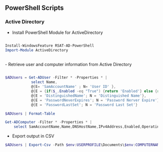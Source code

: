 

## PowerShell Scripts


### Active Directory

- Install PowerShell Module for ActiveDirectory
```PowerShell

Install-WindowsFeature RSAT-AD-PowerShell
Import-Module ActiveDirectory
```

<br/>
- Retrieve user and computer information from Active Directory

```PowerShell

$ADUsers = Get-ADUser -Filter * -Properties * |
            select Name,
            @{E= 'SamAccountName' ; N= 'User ID' },
            @{E = {if($_.Enabled -eq "True") {return 'Enabled'} else {return 'Disabled'} }; N = 'Status'},
            @{E = 'DistinguishedName'; N = 'Distinguished Name'},
            @{E = 'PasswordNeverExpires'; N = 'Password Nerver Expire'},
            @{E = 'PasswordLastSet'; N = 'Password Last Set'}

$ADUsers | Format-Table
```

```PowerShell
Get-ADComputer -Filter * -Properties * |
    select SamAccountName,Name,DNSHostName,IPv4Address,Enabled,OperatingSystem,PrimaryGroup,MemberOf,LastLogonDate,LastBadPasswordAttempt | Format-Table

```


 - Export output in CSV

```PowerShell
$ADUsers | Export-Csv -Path $env:USERPROFILE\Documents\$env:COMPUTERNAME.csv -NoTypeInformation

```
